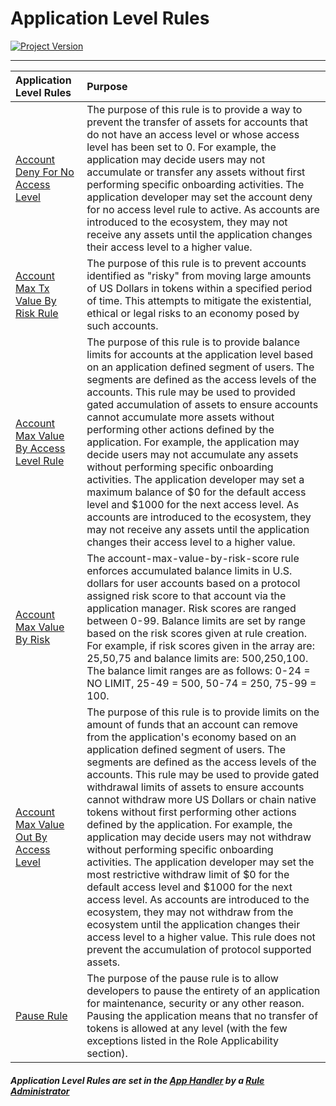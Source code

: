 # Application Level Rules
[![Project Version][version-image]][version-url]

---

| Application Level Rules | Purpose |
|:-|:-|
| [Account Deny For No Access Level](../../../rules/ACCOUNT-DENY-FOR-NO-ACCESS-LEVEL.md) | The purpose of this rule is to provide a way to prevent the transfer of assets for accounts that do not have an access level or whose access level has been set to 0. For example, the application may decide users may not accumulate or transfer any assets without first performing specific onboarding activities. The application developer may set the account deny for no access level rule to active. As accounts are introduced to the ecosystem, they may not receive any assets until the application changes their access level to a higher value. |
| [Account Max Tx Value By Risk Rule](../../../rules/ACCOUNT-MAX-TX-VALUE-BY-RISK-SCORE.md) | The purpose of this rule is to prevent accounts identified as "risky" from moving large amounts of US Dollars in tokens within a specified period of time. This attempts to mitigate the existential, ethical or legal risks to an economy posed by such accounts. |
| [Account Max Value By Access Level Rule](../../../rules/ACCOUNT-MAX-VALUE-BY-ACCESS-LEVEL.md) | The purpose of this rule is to provide balance limits for accounts at the application level based on an application defined segment of users. The segments are defined as the access levels of the accounts. This rule may be used to provided gated accumulation of assets to ensure accounts cannot accumulate more assets without performing other actions defined by the application. For example, the application may decide users may not accumulate any assets without performing specific onboarding activities. The application developer may set a maximum balance of $0 for the default access level and $1000 for the next access level. As accounts are introduced to the ecosystem, they may not receive any assets until the application changes their access level to a higher value. |
| [Account Max Value By Risk](../../../rules/ACCOUNT-MAX-VALUE-BY-RISK.md) | The account-max-value-by-risk-score rule enforces accumulated balance limits in U.S. dollars for user accounts based on a protocol assigned risk score to that account via the application manager. Risk scores are ranged between 0-99. Balance limits are set by range based on the risk scores given at rule creation. For example, if risk scores given in the array are: 25,50,75 and balance limits are: 500,250,100. The balance limit ranges are as follows: 0-24 = NO LIMIT, 25-49 = 500, 50-74 = 250, 75-99 = 100.  |
| [Account Max Value Out By Access Level](../../../rules/ACCOUNT-MAX-VALUE-OUT-BY-ACCESS-LEVEL.md) | The purpose of this rule is to provide limits on the amount of funds that an account can remove from the application's economy based on an application defined segment of users. The segments are defined as the access levels of the accounts. This rule may be used to provide gated withdrawal limits of assets to ensure accounts cannot withdraw more US Dollars or chain native tokens without first performing other actions defined by the application. For example, the application may decide users may not withdraw without performing specific onboarding activities. The application developer may set the most restrictive withdraw limit of $0 for the default access level and $1000 for the next access level. As accounts are introduced to the ecosystem, they may not withdraw from the ecosystem until the application changes their access level to a higher value. This rule does not prevent the accumulation of protocol supported assets. |
| [Pause Rule](../../../rules/PAUSE-RULE.md) | The purpose of the pause rule is to allow developers to pause the entirety of an application for maintenance, security or any other reason. Pausing the application means that no transfer of tokens is allowed at any level (with the few exceptions listed in the Role Applicability section).  |

###### **Application Level Rules are set in the [App Handler](./APPLICATION-HANDLER.md) by a [Rule Administrator](../../../permissions/ADMIN-ROLES.md)**



<!-- These are the header links -->
[version-image]: https://img.shields.io/badge/Version-2.2.0-brightgreen?style=for-the-badge&logo=appveyor
[version-url]: https://github.com/thrackle-io/forte-rules-engine